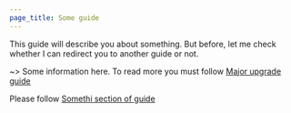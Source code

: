 ```yaml
---
page_title: Some guide
---
```


This guide will describe you about something. But before, let me check whether I can redirect you to another guide or
not.

~> Some information here. To read more you must follow [Major upgrade guide](v2-major-upgrade.md)

Please follow [Somethi section of guide](v2-major-upgrade.md#somethi)
